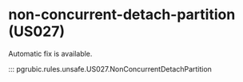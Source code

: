 # non-concurrent-detach-partition (US027)

Automatic fix is available.

::: pgrubic.rules.unsafe.US027.NonConcurrentDetachPartition
